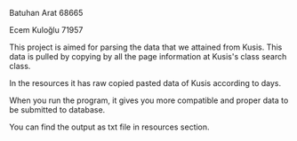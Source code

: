 Batuhan Arat 68665


Ecem Kuloğlu 71957



This project is aimed for parsing the data that we attained from Kusis. 
This data is pulled by copying by all the page information at Kusis's class search class.

In the resources it has raw copied pasted data of Kusis according to days.

When you run the program, it gives you more compatible and proper data to be submitted to database.

You can find the output as txt file in resources section.


